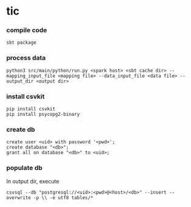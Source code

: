 # tic

### compile code
```
sbt package
```

### process data
```
python3 src/main/python/run.py <spark host> <sbt cache dir> --mapping_input_file <mapping file> --data_input_file <data file> --output_dir <output dir>
```

### install csvkit

```
pip install csvkit
pip install psycopg2-binary
```

### create db

```
create user <uid> with password '<pwd>';
create database "<db>";
grant all on database "<db>" to <uid>;
```

### populate db
In output dir, execute

```
csvsql --db "postgresql://<uid>:<pwd>@<host>/<db>" --insert --overwrite -p \\ -e utf8 tables/*
```
